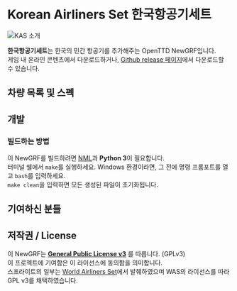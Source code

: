 # Korean Airliners Set 한국항공기세트

![KAS 소개](https://user-images.githubusercontent.com/85421764/172054052-856074b5-b567-47b6-9720-22ea1649b6dc.png)

**한국항공기세트**는 한국의 민간 항공기를 추가해주는 OpenTTD NewGRF입니다.  
게임 내 온라인 콘텐츠에서 다운로드하거나, [Github release 페이지](https://github.com/GBLINER/KoreanAirlinersSet/releases)에서 다운로드할 수 있습니다.

## 차량 목록 및 스펙

## 개발
### 빌드하는 방법
이 NewGRF를 빌드하려면 [NML](https://github.com/OpenTTD/nml)과 **Python 3**이 필요합니다.  
터미널 쉘에서 ``make``를 실행하세요. Windows 환경이라면, 그 전에 명령 프롬포트를 열고 ``bash``를 입력하세요.  
``make clean``을 입력하면 모든 생성된 파일이 초기화됩니다.

## 기여하신 분들

## 저작권 / License
이 NewGRF는 **[General Public License v3](https://www.gnu.org/licenses/gpl-3.0.html)** 를 따릅니다. (GPLv3) <br>
이 프로젝트에 기여함은 이 라이선스에 동의함을 의미합니다. <br>
스프라이트의 일부는 [World Airliners Set](https://www.tt-forums.net/viewtopic.php?t=39227)에서 발췌하였으며 WAS의 라이선스를 따라  GPL v3를 채택하였습니다.
